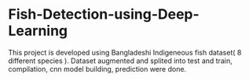 # Fish-Detection-using-Deep-Learning
This project is developed using Bangladeshi Indigeneous fish dataset( 8 different species ). Dataset augmented and splited into test and train, compilation, cnn model building, prediction were done.
